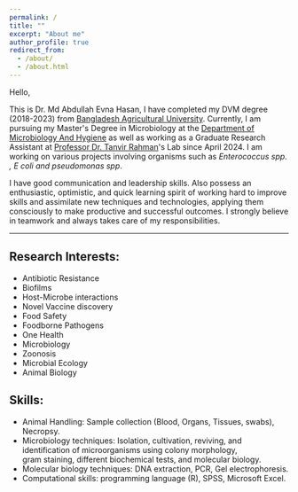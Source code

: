 ```yaml
---
permalink: /
title: ""
excerpt: "About me"
author_profile: true
redirect_from:
  - /about/
  - /about.html
---
```



Hello, 

This is Dr. Md Abdullah Evna Hasan, I have completed my DVM degree (2018-2023) from  <a href="https://bau.edu.bd/">Bangladesh Agricultural University</a>. Currently, I am pursuing my Master's Degree in Microbiology at the <a href="https://vmh.bau.edu.bd/">Department of Microbiology And Hygiene</a> as well as working as a Graduate Research Assistant at <a href="https://vmh.bau.edu.bd/profile/VMH1005">Professor Dr. Tanvir Rahman</a>'s Lab since April 2024. I am working on various projects involving organisms such as *Enterococcus spp. , E coli and pseudomonas spp*. 
  
I have good communication and leadership skills. Also possess an enthusiastic, optimistic, and quick learning spirit of working hard to improve skills and assimilate new techniques and technologies, applying them consciously to make productive and successful outcomes. I strongly believe in teamwork and always takes care of my responsibilities. 


---
## Research Interests:
- Antibiotic Resistance
- Biofilms
- Host-Microbe interactions
- Novel Vaccine discovery
- Food Safety
- Foodborne Pathogens
- One Health
- Microbiology
- Zoonosis
- Microbial Ecology
- Animal Biology

## Skills:
- Animal Handling: Sample collection (Blood, Organs, Tissues, swabs), Necropsy.
- Microbiology techniques: Isolation, cultivation, reviving, and identification of microorganisms using colony morphology,   
  gram staining, different biochemical tests, and molecular biology.
- Molecular biology techniques: DNA extraction, PCR, Gel electrophoresis.
- Computational skills: programming language (R), SPSS, Microsoft Excel.

